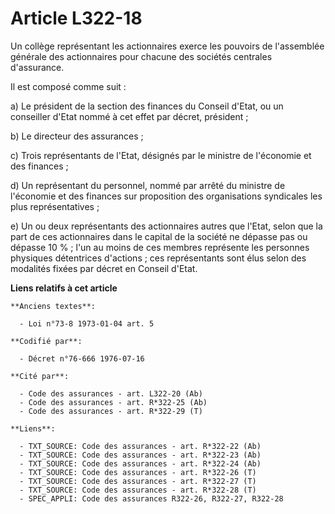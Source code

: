 # Article L322-18

Un collège représentant les actionnaires exerce les pouvoirs de l'assemblée générale des actionnaires pour chacune des
sociétés centrales d'assurance.

Il est composé comme suit :

a) Le président de la section des finances du Conseil d'Etat, ou un conseiller d'Etat nommé à cet effet par décret,
président ;

b) Le directeur des assurances ;

c) Trois représentants de l'Etat, désignés par le ministre de l'économie et des finances ;

d) Un représentant du personnel, nommé par arrêté du ministre de l'économie et des finances sur proposition des organisations
syndicales les plus représentatives ;

e) Un ou deux représentants des actionnaires autres que l'Etat, selon que la part de ces actionnaires dans le capital de la
société ne dépasse pas ou dépasse 10 % ; l'un au moins de ces membres représente les personnes physiques détentrices
d'actions ; ces représentants sont élus selon des modalités fixées par décret en Conseil d'Etat.

**Liens relatifs à cet article**

	**Anciens textes**:

	  - Loi n°73-8 1973-01-04 art. 5

	**Codifié par**:

	  - Décret n°76-666 1976-07-16

	**Cité par**:

	  - Code des assurances - art. L322-20 (Ab)
	  - Code des assurances - art. R*322-25 (Ab)
	  - Code des assurances - art. R*322-29 (T)

	**Liens**:

	  - TXT_SOURCE: Code des assurances - art. R*322-22 (Ab)
	  - TXT_SOURCE: Code des assurances - art. R*322-23 (Ab)
	  - TXT_SOURCE: Code des assurances - art. R*322-24 (Ab)
	  - TXT_SOURCE: Code des assurances - art. R*322-26 (T)
	  - TXT_SOURCE: Code des assurances - art. R*322-27 (T)
	  - TXT_SOURCE: Code des assurances - art. R*322-28 (T)
	  - SPEC_APPLI: Code des assurances R322-26, R322-27, R322-28
